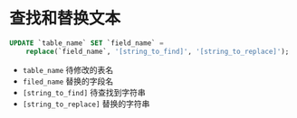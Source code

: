 # 查找和替换文本

```sql
UPDATE `table_name` SET `field_name` = 
    replace(`field_name`, '[string_to_find]', '[string_to_replace]');
```

- `table_name` 待修改的表名
- `filed_name` 替换的字段名
- `[string_to_find]` 待查找到字符串
- `[string_to_replace]` 替换的字符串